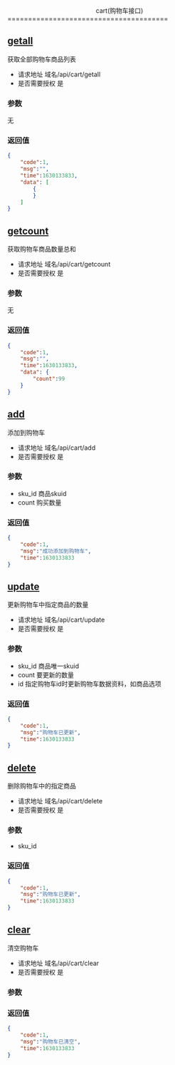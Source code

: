 <center>cart(购物车接口)</center>
=======================================

## [getall](#getall)
获取全部购物车商品列表
* 请求地址 域名/api/cart/getall
* 是否需要授权 是

### 参数
无

### 返回值
```json
{
    "code":1,
    "msg":"",
    "time":1630133833,
    "data": [
        {
        }
    ]
}
```

## [getcount](#getcount)
获取购物车商品数量总和
* 请求地址 域名/api/cart/getcount
* 是否需要授权 是

### 参数
无

### 返回值
```json
{
    "code":1,
    "msg":"",
    "time":1630133833,
    "data": {
        "count":99
    }
}
```

## [add](#add)
添加到购物车
* 请求地址 域名/api/cart/add
* 是否需要授权 是

### 参数
* sku_id 商品skuid
* count 购买数量

### 返回值
```json
{
    "code":1,
    "msg":"成功添加到购物车",
    "time":1630133833
}
```

## [update](#update)
更新购物车中指定商品的数量
* 请求地址 域名/api/cart/update
* 是否需要授权 是

### 参数
* sku_id 商品唯一skuid
* count 要更新的数量
* id 指定购物车id时更新购物车数据资料，如商品选项

### 返回值
```json
{
    "code":1,
    "msg":"购物车已更新",
    "time":1630133833
}
```

## [delete](#delete)
删除购物车中的指定商品
* 请求地址 域名/api/cart/delete
* 是否需要授权 是

### 参数
* sku_id

### 返回值
```json
{
    "code":1,
    "msg":"购物车已更新",
    "time":1630133833
}
```

## [clear](#clear)
清空购物车
* 请求地址 域名/api/cart/clear
* 是否需要授权 是

### 参数


### 返回值
```json
{
    "code":1,
    "msg":"购物车已清空",
    "time":1630133833
}
```